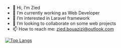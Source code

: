 - 👋 Hi, I’m Zied
- 🌱 I’m currently working as Web Developer
- 👀 I’m interested in Laravel framework
- 💞️ I’m looking to collaborate on some web projects
- 📫 How to reach me: zied.bouazizi@outlook.com

[![Top Langs](https://github-readme-stats.vercel.app/api/top-langs/?username=zied-bouazizi&layout=compact)](https://github.com/anuraghazra/github-readme-stats)

<!---
zied-bouazizi/zied-bouazizi is a ✨ special ✨ repository because its `README.md` (this file) appears on your GitHub profile.
You can click the Preview link to take a look at your changes.
--->
